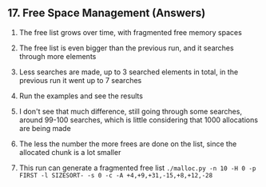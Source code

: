 ## 17. Free Space Management (Answers)

1. The free list grows over time, with fragmented free memory spaces

2. The free list is even bigger than the previous run, and it searches through more elements

3. Less searches are made, up to 3 searched elements in total, in the previous run it went up to 7 searches

4. Run the examples and see the results

5. I don't see that much difference, still going through some searches, around 99-100 searches, which is little considering that 1000 allocations are being made

6. The less the number the more frees are done on the list, since the allocated chunk is a lot smaller

7. This run can generate a fragmented free list `./malloc.py -n 10 -H 0 -p FIRST -l SIZESORT- -s 0 -c -A +4,+9,+31,-15,+8,+12,-28`
